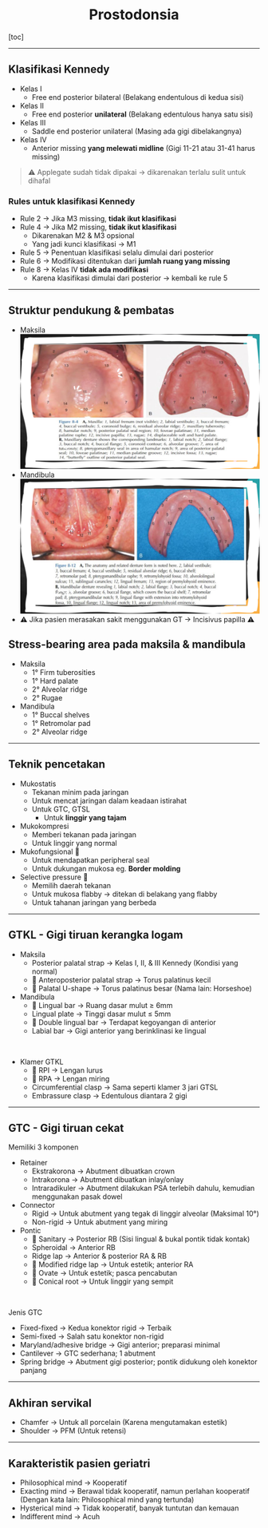 # <center>Prostodonsia</center>


[toc]

---

## Klasifikasi Kennedy

- Kelas I
	- Free end posterior bilateral (Belakang endentulous di kedua sisi)
- Kelas II
	- Free end posterior **unilateral** (Belakang edentulous hanya satu sisi)
- Kelas III
	- Saddle end posterior unilateral (Masing ada gigi dibelakangnya)
- Kelas IV
	- Anterior missing **yang melewati midline** (Gigi 11-21 atau 31-41 harus missing)

> :warning: Applegate sudah tidak dipakai &rarr; dikarenakan terlalu sulit untuk dihafal

### Rules untuk klasifikasi Kennedy

- Rule 2 &rarr; Jika M3 missing, **tidak ikut klasifikasi**
- Rule 4 &rarr; Jika M2 missing, **tidak ikut klasifikasi**
	- Dikarenakan M2 & M3 opsional
	- Yang jadi kunci klasifikasi &rarr; M1
- Rule 5 &rarr; Penentuan klasifikasi selalu dimulai dari posterior
- Rule 6 &rarr; Modifikasi ditentukan dari **jumlah ruang yang missing**
- Rule 8 &rarr; Kelas IV **tidak ada modifikasi**
	- Karena klasifikasi dimulai dari posterior &rarr; kembali ke rule 5
 
---

## Struktur pendukung & pembatas

- Maksila
![5fbffb68e3476b9b6243501d21ffdde0.png](../../_resources/5fbffb68e3476b9b6243501d21ffdde0.png)
- Mandibula
![66e2e49686bfb74623e04c06438cdf7e.png](../../_resources/66e2e49686bfb74623e04c06438cdf7e.png)
- :warning: Jika pasien merasakan sakit menggunakan GT &rarr; Incisivus papilla :warning:

## Stress-bearing area pada maksila & mandibula

- Maksila
	- 1&deg; Firm tuberosities
	- 1&deg; Hard palate
	- 2&deg; Alveolar ridge
	- 2&deg; Rugae
- Mandibula
	- 1&deg; Buccal shelves
	- 1&deg; Retromolar pad
	- 2&deg; Alveolar ridge

---

## Teknik pencetakan

- Mukostatis
	- Tekanan minim pada jaringan
	- Untuk mencat jaringan dalam keadaan istirahat
	- Untuk GTC, GTSL
		- Untuk **linggir yang tajam** 
- Mukokompresi
	- Memberi tekanan pada jaringan
	- Untuk linggir yang normal
- Mukofungsional :moyai:
	- Untuk mendapatkan peripheral seal
	- Untuk dukungan mukosa eg. **Border molding**
- Selective pressure :moyai:
	- Memilih daerah tekanan
	- Untuk mukosa flabby &rarr; ditekan di belakang yang flabby
	- Untuk tahanan jaringan yang berbeda

---

## GTKL - Gigi tiruan kerangka logam

- Maksila
	- Posterior palatal strap &rarr; Kelas I, II, & III Kennedy (Kondisi yang normal)
	- :moyai: Anteroposterior palatal strap &rarr; Torus palatinus kecil
	- :moyai: Palatal U-shape &rarr; Torus palatinus besar (Nama lain: Horseshoe)
- Mandibula
	- :moyai: Lingual bar &rarr; Ruang dasar mulut &ge; 6mm
	- Lingual plate &rarr; Tinggi dasar mulut &le; 5mm
	- :moyai: Double lingual bar &rarr; Terdapat kegoyangan di anterior
	- Labial bar &rarr;  Gigi anterior yang berinklinasi ke lingual

<br>

- Klamer GTKL
	- :moyai: RPI &rarr; Lengan lurus
	- :moyai: RPA &rarr;  Lengan miring
	- Circumferential clasp &rarr; Sama seperti klamer 3 jari GTSL
	- Embrassure clasp &rarr; Edentulous diantara 2 gigi

---

## GTC - Gigi tiruan cekat

Memiliki 3 komponen

- Retainer
	- Ekstrakorona &rarr; Abutment dibuatkan crown
	- Intrakorona &rarr; Abutment dibuatkan inlay/onlay
	- Intraradikuler &rarr;  Abutment dilakukan PSA terlebih dahulu, kemudian menggunakan pasak dowel
- Connector
	- Rigid &rarr; Untuk abutment yang tegak di linggir alveolar (Maksimal 10&deg;)
	- Non-rigid &rarr; Untuk abutment yang miring
- Pontic
	- :moyai: Sanitary &rarr; Posterior RB (Sisi lingual & bukal pontik tidak kontak)
	- Spheroidal &rarr; Anterior RB
	- Ridge lap &rarr; Anterior & posterior RA & RB
	- :moyai: Modified ridge lap &rarr; Untuk estetik; anterior RA
	- :moyai: Ovate &rarr; Untuk estetik; pasca pencabutan
	- :moyai: Conical root &rarr; Untuk linggir yang sempit

<br>

Jenis GTC

- Fixed-fixed &rarr; Kedua konektor rigid &rarr; Terbaik
- Semi-fixed &rarr; Salah satu konektor non-rigid
- Maryland/adhesive bridge &rarr; Gigi anterior; preparasi minimal
- Cantilever &rarr; GTC sederhana; 1 abutment
- Spring bridge &rarr; Abutment gigi posterior; pontik didukung oleh konektor panjang

---

## Akhiran servikal

- Chamfer &rarr; Untuk all porcelain (Karena mengutamakan estetik)
- Shoulder &rarr; PFM (Untuk retensi)

---

## Karakteristik pasien geriatri

- Philosophical mind &rarr; Kooperatif
- Exacting mind &rarr; Berawal tidak kooperatif, namun perlahan kooperatif (Dengan kata lain: Philosophical mind yang tertunda)
- Hysterical mind &rarr; Tidak kooperatif, banyak tuntutan dan kemauan
- Indifferent mind &rarr; Acuh